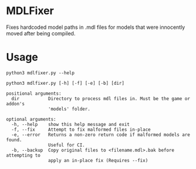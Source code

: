 MDLFixer
===
Fixes hardcoded model paths in .mdl files for models that were innocently moved after being compiled.

Usage
====
`python3 mdlfixer.py --help`

```
python3 mdlfixer.py [-h] [-f] [-e] [-b] [dir]

positional arguments:
  dir           Directory to process mdl files in. Must be the game or addon's
                'models' folder.

optional arguments:
  -h, --help    show this help message and exit
  -f, --fix     Attempt to fix malformed files in-place
  -e, --error   Returns a non-zero return code if malformed models are found.
                Useful for CI.
  -b, --backup  Copy original files to <filename.mdl>.bak before attempting to
                apply an in-place fix (Requires --fix)

```
